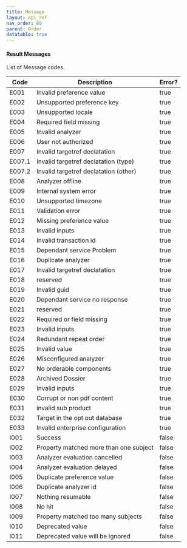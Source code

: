 ```yaml
---
title: Message
layout: api_ref
nav_order: 89
parent: Order
datatable: true
---
```

#### Result Messages

List of Message codes.   

<div class="datatable-begin"></div>

| Code   | Description                             | Error? |
|--------|-----------------------------------------|--------|
| E001   | Invalid preference value                | true   |
| E002   | Unsupported preference key              | true   |
| E003   | Unsupported locale                      | true   |
| E004   | Required field missing                  | true   |
| E005   | Invalid analyzer                        | true   |
| E006   | User not authorized                     | true   |
| E007   | Invalid targetref declatation           | true   |
| E007.1 | Invalid targetref declatation (type)    | true   |
| E007.2 | Invalid targetref declatation (other)   | true   |
| E008   | Analyzer offline                        | true   |
| E009   | Internal system error                   | true   |
| E010   | Unsupported timezone                    | true   |
| E011   | Validation error                        | true   |
| E012   | Missing preference value                | true   |
| E013   | Invalid inputs                          | true   |
| E014   | Invalid transaction id                  | true   |
| E015   | Dependant service Problem               | true   |
| E016   | Duplicate analyzer                      | true   |
| E017   | Invalid targetref declatation           | true   |
| E018   | reserved                                | true   |
| E019   | Invalid guid                            | true   |
| E020   | Dependant service no response           | true   |
| E021   | reserved                                | true   |
| E022   | Required or field missing               | true   |
| E023   | Invalid inputs                          | true   |
| E024   | Redundant repeat order                  | true   |
| E025   | Invalid value                           | true   |
| E026   | Misconfigured analyzer                  | true   |
| E027   | No orderable components                 | true   |
| E028   | Archived Dossier                        | true   |
| E029   | Invalid inputs                          | true   |
| E030   | Corrupt or non pdf content              | true   |
| E031   | invalid sub product                     | true   |
| E032   | Target in the opt out database          | true   |
| E033   | Invalid enterprise configuration        | true   |
| I001   | Success                                 | false  |
| I002   | Property matched more than one subject  | false  |
| I003   | Analyzer evaluation cancelled           | false  |
| I004   | Analyzer evaluation delayed             | false  |
| I005   | Duplicate preference value              | false  |
| I006   | Duplicate analyzer id                   | false  |
| I007   | Nothing resumable                       | false  |
| I008   | No hit                                  | false  |
| I009   | Property matched too many subjects      | false  |
| I010   | Deprecated value                        | false  |
| I011   | Deprecated value will be ignored        | false  |
    
    

<div class="datatable-end"></div>
